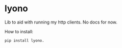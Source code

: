 # lyono
Lib to aid with running my http clients. No docs for now.


How to install:

```bash
pip install lyono.
```

